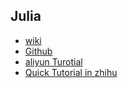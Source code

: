 ## Julia

- [wiki](https://julialang.org/)
- [Github](https://github.com/JuliaLang/julia)
- [aliyun Turotial](https://yq.aliyun.com/articles/630237)
- [Quick Tutorial in zhihu](https://zhuanlan.zhihu.com/p/41802723)

